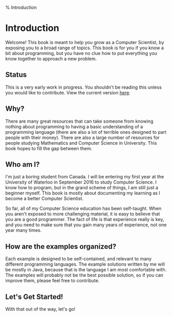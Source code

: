 % Introduction
# Introduction

Welcome! This book is meant to help you grow as a Computer Scientist, by exposing you to a broad range of topics. This book is for you if you know a bit about programming, but you have no clue how to put everything you know together to approach a new problem.

## Status

This is a very early work in progress. You shouldn't be reading this unless you would like to contribute. View the current version [here](http://github.justinmichaud.com/noclue/index.html). 

## Why?

There are many great resources that can take someone from knowing nothing about programming to having a basic understanding of a programming language (there are also a lot of terrible ones designed to part people with their money). There are also a large number of resources for people studying Mathematics and Computer Science in University. This book hopes to fill the gap between them. 

## Who am I?

I'm just a boring student from Canada. I will be entering my first year at the University of Waterloo in September 2016 to study Computer Science. I know how to program, but in the grand scheme of things, I am still just a beginner myself. This book is mostly about documenting my learning as I become a better Computer Scientist. 

So far, all of my Computer Science education has been self-taught. When you aren't exposed to more challenging material, it is easy to believe that you are a good programmer. The fact of life is that experience really is key, and you need to make sure that you gain many years of experience, not one year many times.

## How are the examples organized?

Each example is designed to be self-contained, and relevant to many different programming languages. The example solutions written by me will be mostly in Java, because that is the language I am most comfortable with. The examples will probably not be the best possible solution, so if you can improve them, please feel free to contribute.

## Let's Get Started!

With that out of the way, let's go!
